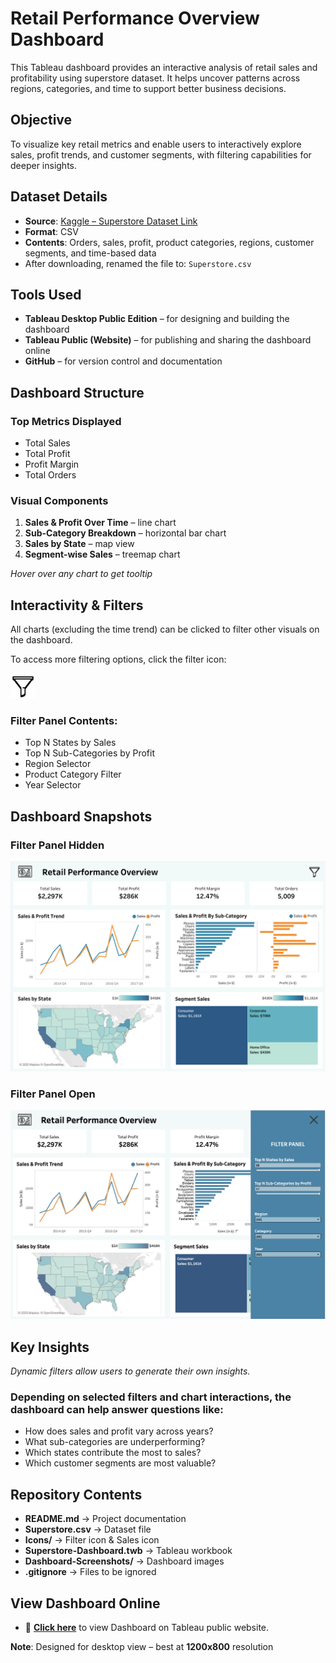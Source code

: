 # Retail Performance Overview Dashboard
This Tableau dashboard provides an interactive analysis of retail sales and profitability using superstore dataset. It helps uncover patterns across regions, categories, and time to support better business decisions.


## Objective
To visualize key retail metrics and enable users to interactively explore sales, profit trends, and customer segments, with filtering capabilities for deeper insights.


## Dataset Details
- **Source**: [Kaggle – Superstore Dataset Link](https://www.kaggle.com/datasets/vivek468/superstore-dataset-final/data)
- **Format**: CSV  
- **Contents**: Orders, sales, profit, product categories, regions, customer segments, and time-based data  
- After downloading, renamed the file to: `Superstore.csv`


## Tools Used
- **Tableau Desktop Public Edition** – for designing and building the dashboard  
- **Tableau Public (Website)** – for publishing and sharing the dashboard online  
- **GitHub** – for version control and documentation

## Dashboard Structure

### Top Metrics Displayed
- Total Sales  
- Total Profit  
- Profit Margin  
- Total Orders

### Visual Components
1. **Sales & Profit Over Time** – line chart 
2. **Sub-Category Breakdown** – horizontal bar chart 
3. **Sales by State** – map view
4. **Segment-wise Sales** – treemap chart

*Hover over any chart to get tooltip*


## Interactivity & Filters
All charts (excluding the time trend) can be clicked to filter other visuals on the dashboard.

To access more filtering options, click the filter icon:

<p align="left">
  <img src="Icons/filter-icon.png" alt="Filter Icon" width="40"/>
</p>

### Filter Panel Contents:
- Top N States by Sales  
- Top N Sub-Categories by Profit  
- Region Selector  
- Product Category Filter  
- Year Selector


## Dashboard Snapshots

### Filter Panel Hidden  
![Filter Closed](Dashboard-Screenshots/Dashboard%20(Filter%20Closed).png)


### Filter Panel Open  
![Filter Open](Dashboard-Screenshots/Dashboard%20(Filter%20Open).png)


## Key Insights
*Dynamic filters allow users to generate their own insights.*
### Depending on selected filters and chart interactions, the dashboard can help answer questions like:
- How does sales and profit vary across years?
- What sub-categories are underperforming?
- Which states contribute the most to sales?
- Which customer segments are most valuable?


## Repository Contents
- **README.md** → Project documentation
- **Superstore.csv** → Dataset file
- **Icons/** → Filter icon & Sales icon
- **Superstore-Dashboard.twb** → Tableau workbook
- **Dashboard-Screenshots/** → Dashboard images
- **.gitignore** → Files to be ignored


## View Dashboard Online
- 🔗 **[Click here](https://public.tableau.com/views/Superstore-Dashboard_17479456534070/RetailDashboard?:language=en-US&:sid=02B731CF11CF494C9652C2D7D12AEEEE-0:0&:redirect=auth&:display_count=n&:origin=viz_share_link)** to view Dashboard on Tableau public website.  

**Note**: Designed for desktop view – best at **1200x800** resolution
